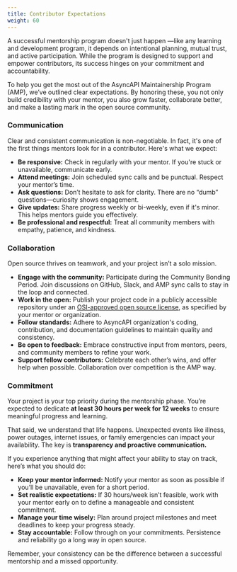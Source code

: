 ```yaml
---
title: Contributor Expectations
weight: 60
---
```


A successful mentorship program doesn't just happen —like any learning and development program, it depends on intentional planning, mutual trust, and active participation. While the program is designed to support and empower contributors, its success hinges on your commitment and accountability.

To help you get the most out of the AsyncAPI Maintainership Program (AMP), we’ve outlined clear expectations. By honoring these, you not only build credibility with your mentor, you also grow faster, collaborate better, and make a lasting mark in the open source community.

### Communication

Clear and consistent communication is non-negotiable. In fact, it's one of the first things mentors look for in a contributor. Here's what we expect:

- **Be responsive:** Check in regularly with your mentor. If you're stuck or unavailable, communicate early.
- **Attend meetings:** Join scheduled sync calls and be punctual. Respect your mentor’s time.
- **Ask questions:** Don’t hesitate to ask for clarity. There are no “dumb” questions—curiosity shows engagement.
- **Give updates:** Share progress weekly or bi-weekly, even if it's minor. This helps mentors guide you effectively.
- **Be professional and respectful:** Treat all community members with empathy, patience, and kindness.

### Collaboration

Open source thrives on teamwork, and your project isn’t a solo mission.

- **Engage with the community:** Participate during the Community Bonding Period. Join discussions on GitHub, Slack, and AMP sync calls to stay in the loop and connected.
- **Work in the open:** Publish your project code in a publicly accessible repository under an [OSI-approved open source license](http://www.opensource.org/licenses/alphabetical), as specified by your mentor or organization.
- **Follow standards:** Adhere to AsyncAPI organization's coding, contribution, and documentation guidelines to maintain quality and consistency.
-  **Be open to feedback:** Embrace constructive input from mentors, peers, and community members to refine your work.
- **Support fellow contributors:** Celebrate each other’s wins, and offer help when possible. Collaboration over competition is the AMP way.

### Commitment

Your project is your top priority during the mentorship phase. You’re expected to dedicate **at least 30 hours per week for 12 weeks** to ensure meaningful progress and learning.

That said, we understand that life happens. Unexpected events like illness, power outages, internet issues, or family emergencies can impact your availability. The key is **transparency and proactive communication.**

If you experience anything that might affect your ability to stay on track, here’s what you should do:

- **Keep your mentor informed:** Notify your mentor as soon as possible if you’ll be unavailable, even for a short period.
- **Set realistic expectations:** If 30 hours/week isn’t feasible, work with your mentor early on to define a manageable and consistent commitment.
- **Manage your time wisely:** Plan around project milestones and meet deadlines to keep your progress steady.
- **Stay accountable:** Follow through on your commitments. Persistence and reliability go a long way in open source.

Remember, your consistency can be the difference between a successful mentorship and a missed opportunity.
